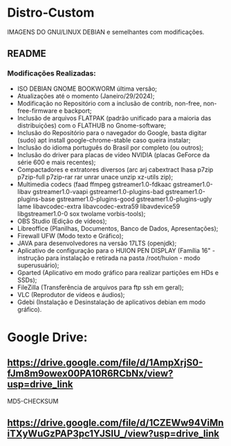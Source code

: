 # Distro-Custom
IMAGENS DO GNU/LINUX DEBIAN e semelhantes com modificações.
## README
### Modificações Realizadas:
- ISO DEBIAN GNOME BOOKWORM última versão;
- Atualizações até o momento (Janeiro/29/2024);
- Modificação no Repositório com a inclusão de contrib, non-free, non-free-firmware e backport;
- Inclusão de arquivos FLATPAK (padrão unificado para a maioria das distribuições) com o FLATHUB no Gnome-software;
- Inclusão do Repositório para o navegador do Google, basta digitar (sudo) apt install google-chrome-stable caso queira instalar;
- Inclusão do idioma português do Brasil por completo (ou outros);
- Inclusão do driver para placas de vídeo NVIDIA (placas GeForce da série 600 e mais recentes);
- Compactadores e extratores diversos (arc arj cabextract lhasa p7zip p7zip-full p7zip-rar rar unrar unace unzip xz-utils zip);
- Multimedia codecs (faad ffmpeg gstreamer1.0-fdkaac gstreamer1.0-libav gstreamer1.0-vaapi gstreamer1.0-plugins-bad gstreamer1.0-plugins-base gstreamer1.0-plugins-good gstreamer1.0-plugins-ugly lame libavcodec-extra libavcodec-extra59 libavdevice59 libgstreamer1.0-0 sox twolame vorbis-tools);
- OBS Studio (Edição de vídeos);
- Libreoffice (Planilhas, Documentos, Banco de Dados, Apresentações);
- Firewall UFW (Modo texto e Gráfico);
- JAVA para desenvolvedores na versão 17LTS (openjdk);
- Aplicativo de configuração para o HUION PEN DISPLAY (Família 16" - instrução para instalação e retirada na pasta /root/huion - modo superusuário);
- Gparted (Aplicativo em modo gráfico para realizar partições em HDs e SSDs);
- FileZilla (Transferência de arquivos para ftp ssh em geral);
- VLC (Reprodutor de vídeos e áudios);
- Gdebi (Instalação e Desinstalação de aplicativos debian em modo gráfico).

  
# Google Drive:

## https://drive.google.com/file/d/1AmpXrjS0-fJm8m9owex00PA10R6RCbNx/view?usp=drive_link
MD5-CHECKSUM
## https://drive.google.com/file/d/1CZEWw94ViMniTXyWuGzPAP3pc1YJSIU_/view?usp=drive_link
